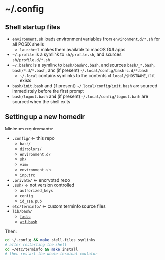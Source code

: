 # ~/.config

## Shell startup files

* `environment.sh` loads environment variables from `environment.d/*.sh` 
  for all POSIX shells
    * `launchctl` makes them available to macOS GUI apps
* `~/.profile` is a symlink to `sh/profile.sh`, and sources `sh/profile.d/*.sh`
* `~/.bashrc` is a symlink to `bash/bashrc.bash`, and sources `bash/_*.bash`, 
  `bash/*.d/*.bash`, and (if present) `~/.local/config/bashrc.d/*.bash`
  * `~/.local` contains symlinks to the contents of `local/$HOSTNAME`,
    if it exists
* `bash/init.bash` and (if present) `~/.local/config/init.bash` are sourced 
  immediately before the first prompt
* `bash/logout.bash` and (if present) `~/.local/config/logout.bash` are sourced
  when the shell exits

## Setting up a new homedir

Minimum requirements:

- `.config/` ← this repo
    - `bash/`
    - `dircolors/`
    - `environment.d/`
    - `sh/`
    - `vim/`
    - `environment.sh`
    - `inputrc`
- `.private/` ← encrypted repo
- `.ssh/` ← not version controlled
    - `authorized_keys`
    - `config`
    - `id_rsa.pub`
- `etc/terminfo/` ← custom terminfo source files
- `lib/bash/`
    - [`fxdoc`](https://github.com/zgracem/fxdoc)
    - [`wtf.bash`](https://github.com/zgracem/wtf.bash)

Then:

```bash
cd ~/.config && make shell-files symlinks
# after restarting the shell
cd ~/etc/terminfo && make install
# then restart the whole terminal emulator
```
